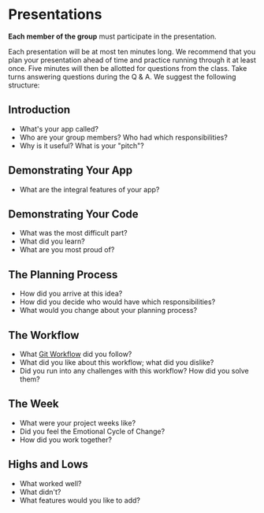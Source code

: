 # Presentations

**Each member of the group** must participate in the presentation.

Each presentation will be at most ten minutes long. We recommend that you plan
your presentation ahead of time and practice running through it at least once.
Five minutes will then be allotted for questions from the class. Take turns
answering questions during the Q & A. We suggest the following structure:

## Introduction

- What's your app called?
- Who are your group members? Who had which responsibilities?
- Why is it useful? What is your "pitch"?

## Demonstrating Your App

- What are the integral features of your app?

## Demonstrating Your Code

- What was the most difficult part?
- What did you learn?
- What are you most proud of?

## The Planning Process

- How did you arrive at this idea?
- How did you decide who would have which responsibilities?
- What would you change about your planning process?

## The Workflow

- What
  [Git Workflow](https://git.generalassemb.ly/seir-622/git-workflow-teams)
  did you follow?
- What did you like about this workflow; what did you dislike?
- Did you run into any challenges with this workflow? How did you solve them?

## The Week

- What were your project weeks like?
- Did you feel the Emotional Cycle of Change?
- How did you work together?

## Highs and Lows

- What worked well?
- What didn't?
- What features would you like to add?
